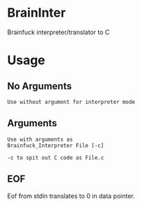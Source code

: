 # BrainInter
Brainfuck interpreter/translator to C

# Usage
## No Arguments
    Use without argument for interpreter mode

## Arguments
    Use with arguments as
    Brainfuck_Interpreter File [-c]

    -c to spit out C code as File.c
    
    
## EOF
Eof from stdin translates to 0 in data pointer.
